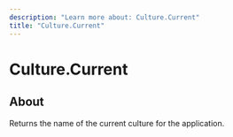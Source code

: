 ```yaml
---
description: "Learn more about: Culture.Current"
title: "Culture.Current"
---
```

# Culture.Current

## About

Returns the name of the current culture for the application.
